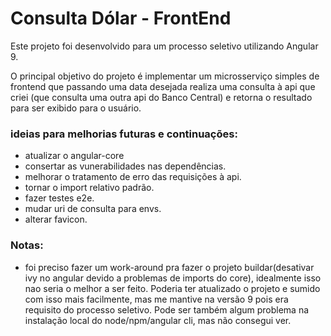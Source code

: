 # Consulta Dólar - FrontEnd

Este projeto foi desenvolvido para um processo seletivo utilizando Angular 9.

O principal objetivo do projeto é implementar um microsserviço simples de frontend que passando uma data desejada realiza uma consulta à api que criei (que consulta uma outra api do Banco Central) e retorna o resultado para ser exibido para o usuário.

### ideias para melhorias futuras e continuações:
- atualizar o angular-core
- consertar as vunerabilidades nas dependências.
- melhorar o tratamento de erro das requisições à api.
- tornar o import relativo padrão.
- fazer testes e2e.
- mudar uri de consulta para envs.
- alterar favicon.

### Notas:
- foi preciso fazer um work-around pra fazer o projeto buildar(desativar ivy no angular devido a problemas de imports do core), idealmente isso nao seria o melhor a ser feito. Poderia ter atualizado o projeto e sumido com isso mais facilmente, mas me mantive na versão 9 pois era requisito do processo seletivo. Pode ser também algum problema na instalação local do node/npm/angular cli, mas não consegui ver.